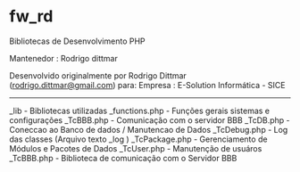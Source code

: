 # fw_rd
Bibliotecas de Desenvolvimento PHP

Mantenedor : Rodrigo dittmar

Desenvolvido originalmente por Rodrigo Dittmar (rodrigo.dittmar@gmail.com) para:
Empresa : E-Solution Informática - SICE
 
- - - - - - - - - - - - - - - - - - - - - - - - - - - - - - - - - - - - - - - - - - - - - - - - - - - - - - - -
_lib - Bibliotecas utilizadas
  _functions.php  - Funções gerais sistemas e configurações
  _TcBBB.php      - Comunicação com o servidor BBB
  _TcDB.php       - Coneccao ao Banco de dados / Manutencao de Dados
  _TcDebug.php    - Log das classes (Arquivo texto _log )
  _TcPackage.php  - Gerenciamento de Módulos e Pacotes de Dados
  _TcUser.php     - Manutenção de usuáros
  _TcBBB.php      - Biblioteca de comunicação com o Servidor BBB
